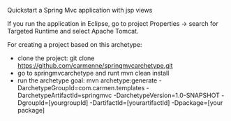 Quickstart a Spring Mvc application with jsp views

If you run the application in Eclipse, go to project Properties -> search for Targeted Runtime and select Apache Tomcat.

For creating a project based on this archetype:
- clone the project: git clone https://github.com/carmenne/springmvcarchetype.git
- go to springmvcarchetype and runt mvn clean install
- run the archetype goal: mvn archetype:generate -DarchetypeGroupId=com.carmen.templates -DarchetypeArtifactId=springmvc -DarchetypeVersion=1.0-SNAPSHOT -DgroupId=[yourgroupId] -DartifactId=[yourartifactId] -Dpackage=[your package]
